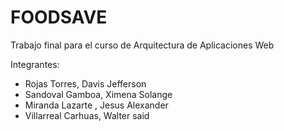 # FOODSAVE

Trabajo final para el curso de Arquitectura de Aplicaciones Web

Integrantes:

- Rojas Torres, Davis Jefferson
- Sandoval Gamboa, Ximena Solange
- Miranda Lazarte , Jesus Alexander
- Villarreal Carhuas, Walter said
